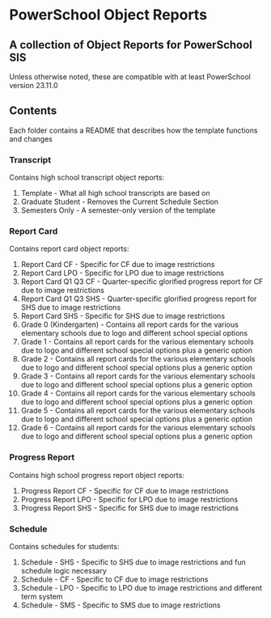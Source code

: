 # PowerSchool Object Reports

## A collection of Object Reports for PowerSchool SIS

Unless otherwise noted, these are compatible with at least PowerSchool version 23.11.0

## Contents

Each folder contains a README that describes how the template functions and changes

### Transcript

Contains high school transcript object reports:

1. Template - What all high school transcripts are based on
2. Graduate Student - Removes the Current Schedule Section
3. Semesters Only - A semester-only version of the template

### Report Card

Contains report card object reports:

1. Report Card CF - Specific for CF due to image restrictions
2. Report Card LPO - Specific for LPO due to image restrictions
3. Report Card Q1 Q3 CF - Quarter-specific glorified progress report for CF due to image restrictions
4. Report Card Q1 Q3 SHS - Quarter-specific glorified progress report for SHS due to image restrictions
5. Report Card SHS - Specific for SHS due to image restrictions
6. Grade 0 (Kindergarten) - Contains all report cards for the various elementary schools due to logo and different school special options
7. Grade 1 - Contains all report cards for the various elementary schools due to logo and different school special options plus a generic option
8. Grade 2 - Contains all report cards for the various elementary schools due to logo and different school special options plus a generic option
9. Grade 3 - Contains all report cards for the various elementary schools due to logo and different school special options plus a generic option
10. Grade 4 - Contains all report cards for the various elementary schools due to logo and different school special options plus a generic option
11. Grade 5 - Contains all report cards for the various elementary schools due to logo and different school special options plus a generic option
12. Grade 6 - Contains all report cards for the various elementary schools due to logo and different school special options plus a generic option

### Progress Report

Contains high school progress report object reports:

1. Progress Report CF - Specific for CF due to image restrictions
2. Progress Report LPO - Specific for LPO due to image restrictions
3. Progress Report SHS - Specific for SHS due to image restrictions

### Schedule

Contains schedules for students:

1. Schedule - SHS - Specific to SHS due to image restrictions and fun schedule logic necessary
2. Schedule - CF - Specific to CF due to image restrictions
3. Schedule - LPO - Specific to LPO due to image restrictions and different term system
4. Schedule - SMS - Specific to SMS due to image restrictions
